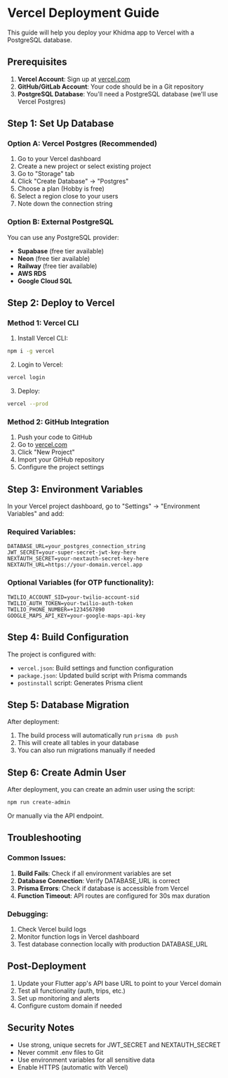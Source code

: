 # Vercel Deployment Guide

This guide will help you deploy your Khidma app to Vercel with a PostgreSQL database.

## Prerequisites

1. **Vercel Account**: Sign up at [vercel.com](https://vercel.com)
2. **GitHub/GitLab Account**: Your code should be in a Git repository
3. **PostgreSQL Database**: You'll need a PostgreSQL database (we'll use Vercel Postgres)

## Step 1: Set Up Database

### Option A: Vercel Postgres (Recommended)

1. Go to your Vercel dashboard
2. Create a new project or select existing project
3. Go to "Storage" tab
4. Click "Create Database" → "Postgres"
5. Choose a plan (Hobby is free)
6. Select a region close to your users
7. Note down the connection string

### Option B: External PostgreSQL

You can use any PostgreSQL provider:
- **Supabase** (free tier available)
- **Neon** (free tier available)
- **Railway** (free tier available)
- **AWS RDS**
- **Google Cloud SQL**

## Step 2: Deploy to Vercel

### Method 1: Vercel CLI

1. Install Vercel CLI:
```bash
npm i -g vercel
```

2. Login to Vercel:
```bash
vercel login
```

3. Deploy:
```bash
vercel --prod
```

### Method 2: GitHub Integration

1. Push your code to GitHub
2. Go to [vercel.com](https://vercel.com)
3. Click "New Project"
4. Import your GitHub repository
5. Configure the project settings

## Step 3: Environment Variables

In your Vercel project dashboard, go to "Settings" → "Environment Variables" and add:

### Required Variables:

```
DATABASE_URL=your_postgres_connection_string
JWT_SECRET=your-super-secret-jwt-key-here
NEXTAUTH_SECRET=your-nextauth-secret-key-here
NEXTAUTH_URL=https://your-domain.vercel.app
```

### Optional Variables (for OTP functionality):

```
TWILIO_ACCOUNT_SID=your-twilio-account-sid
TWILIO_AUTH_TOKEN=your-twilio-auth-token
TWILIO_PHONE_NUMBER=+1234567890
GOOGLE_MAPS_API_KEY=your-google-maps-api-key
```

## Step 4: Build Configuration

The project is configured with:
- `vercel.json`: Build settings and function configuration
- `package.json`: Updated build script with Prisma commands
- `postinstall` script: Generates Prisma client

## Step 5: Database Migration

After deployment:

1. The build process will automatically run `prisma db push`
2. This will create all tables in your database
3. You can also run migrations manually if needed

## Step 6: Create Admin User

After deployment, you can create an admin user using the script:

```bash
npm run create-admin
```

Or manually via the API endpoint.

## Troubleshooting

### Common Issues:

1. **Build Fails**: Check if all environment variables are set
2. **Database Connection**: Verify DATABASE_URL is correct
3. **Prisma Errors**: Check if database is accessible from Vercel
4. **Function Timeout**: API routes are configured for 30s max duration

### Debugging:

1. Check Vercel build logs
2. Monitor function logs in Vercel dashboard
3. Test database connection locally with production DATABASE_URL

## Post-Deployment

1. Update your Flutter app's API base URL to point to your Vercel domain
2. Test all functionality (auth, trips, etc.)
3. Set up monitoring and alerts
4. Configure custom domain if needed

## Security Notes

- Use strong, unique secrets for JWT_SECRET and NEXTAUTH_SECRET
- Never commit .env files to Git
- Use environment variables for all sensitive data
- Enable HTTPS (automatic with Vercel) 